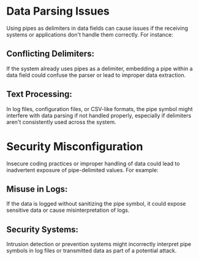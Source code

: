 # Data Parsing Issues
Using pipes as delimiters in data fields can cause issues if the receiving systems or applications don't handle them correctly. For instance:

## Conflicting Delimiters: 
If the system already uses pipes as a delimiter, embedding a pipe within a data field could confuse the parser or lead to improper data extraction.
## Text Processing: 
In log files, configuration files, or CSV-like formats, the pipe symbol might interfere with data parsing if not handled properly, especially if delimiters aren't consistently used across the system.

# Security Misconfiguration
Insecure coding practices or improper handling of data could lead to inadvertent exposure of pipe-delimited values. For example:

## Misuse in Logs: 
  If the data is logged without sanitizing the pipe symbol, it could expose sensitive data or cause misinterpretation of logs.
## Security Systems: 
Intrusion detection or prevention systems might incorrectly interpret pipe symbols in log files or transmitted data as part of a potential attack.
